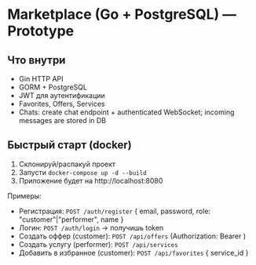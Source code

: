 # Marketplace (Go + PostgreSQL) — Prototype

## Что внутри
- Gin HTTP API
- GORM + PostgreSQL
- JWT для аутентификации
- Favorites, Offers, Services
- Chats: create chat endpoint + authenticated WebSocket; incoming messages are stored in DB

## Быстрый старт (docker)
1. Склонируй/распакуй проект
2. Запусти `docker-compose up -d --build`
3. Приложение будет на http://localhost:8080

Примеры:
- Регистрация: `POST /auth/register` { email, password, role: "customer"|"performer", name }
- Логин: `POST /auth/login` -> получишь token
- Создать оффер (customer): `POST /api/offers` (Authorization: Bearer <token>)
- Создать услугу (performer): `POST /api/services`
- Добавить в избранное (customer): `POST /api/favorites` { service_id }
